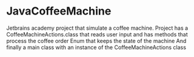 # JavaCoffeeMachine
Jetbrains academy project that simulate a coffee machine.
Project has a CoffeeMachineActions.class that reads user input and has methods that process the coffee order
Enum that keeps the state of the machine
And finally a main class with an instance of the CoffeeMachineActions class
